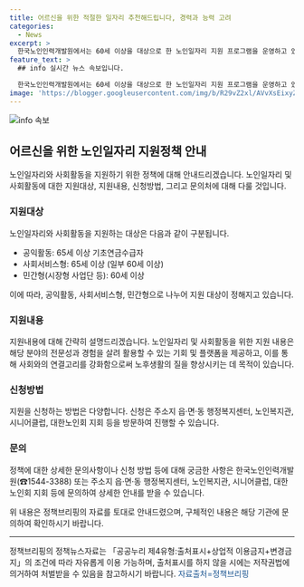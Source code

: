 ```yaml
---
title: 어르신을 위한 적절한 일자리 추천해드립니다, 경력과 능력 고려
categories:
  - News
excerpt: >
  한국노인인력개발원에서는 60세 이상을 대상으로 한 노인일자리 지원 프로그램을 운영하고 있습니다. 공익활동, 사회서비스형, 민간형 등 다양한 형태의 일자리가 제공되며, 지원을 원하는 노인들은 해당 행정복지센터, 노인복지관, 시니어클럽 등을 방문하여 신청할 수 있습니다. 도움이 필요한 노인들을 위한 이 사업은 노인들의 자립과 삶의 질 향상을 위한 소중한 정책이니, 자세한 내용은 한국노인인력개발원으로 문의해보시기를 권장합니다. 
feature_text: >
  ## info 실시간 뉴스 속보입니다.

  한국노인인력개발원에서는 60세 이상을 대상으로 한 노인일자리 지원 프로그램을 운영하고 있습니다. 공익활동, 사회서비스형, 민간형 등 다양한 형태의 일자리가 제공되며, 지원을 원하는 노인들은 해당 행정복지센터, 노인복지관, 시니어클럽 등을 방문하여 신청할 수 있습니다. 도움이 필요한 노인들을 위한 이 사업은 노인들의 자립과 삶의 질 향상을 위한 소중한 정책이니, 자세한 내용은 한국노인인력개발원으로 문의해보시기를 권장합니다. 
image: 'https://blogger.googleusercontent.com/img/b/R29vZ2xl/AVvXsEixyZcFfHzMRdzZMjFBmAUKJYCLCGyLL1o632UiGVXcaFdKo_bkvkuCioo0uUKlGfBVcT3P84aROyZIXSBEx3Aw5nCQ3pTgDom1WDC4m8eifvWiAmWEEVb4x6G_l8C0QH225ldMjyaFvpxGEBGNO37VmDTDMHGhJPq73UglMfDca1-0aw/s1600/blogspot.png'
---
```


<p><img src="https://blogger.googleusercontent.com/img/b/R29vZ2xl/AVvXsEixyZcFfHzMRdzZMjFBmAUKJYCLCGyLL1o632UiGVXcaFdKo_bkvkuCioo0uUKlGfBVcT3P84aROyZIXSBEx3Aw5nCQ3pTgDom1WDC4m8eifvWiAmWEEVb4x6G_l8C0QH225ldMjyaFvpxGEBGNO37VmDTDMHGhJPq73UglMfDca1-0aw/s1600/blogspot.png" alt="info 속보" /></p>

<h2 data-ke-size="size26">어르신을 위한 노인일자리 지원정책 안내</h2>

<p data-ke-size="size16">노인일자리와 사회활동을 지원하기 위한 정책에 대해 안내드리겠습니다. 노인일자리 및 사회활동에 대한 지원대상, 지원내용, 신청방법, 그리고 문의처에 대해 다룰 것입니다.</p>

<h3>지원대상</h3>

<p data-ke-size="size16">노인일자리와 사회활동을 지원하는 대상은 다음과 같이 구분됩니다.</p>

<ul>
    <li>공익활동: 65세 이상 기초연금수급자</li>
    <li>사회서비스형: 65세 이상 (일부 60세 이상)</li>
    <li>민간형(시장형 사업단 등): 60세 이상</li>
</ul>

<p data-ke-size="size16">이에 따라, 공익활동, 사회서비스형, 민간형으로 나누어 지원 대상이 정해지고 있습니다.</p>

<h3>지원내용</h3>

<p data-ke-size="size16">지원내용에 대해 간략히 설명드리겠습니다. 노인일자리 및 사회활동을 위한 지원 내용은 해당 분야의 전문성과 경험을 살려 활용할 수 있는 기회 및 플랫폼을 제공하고, 이를 통해 사회와의 연결고리를 강화함으로써 노후생활의 질을 향상시키는 데 목적이 있습니다.</p>

<h3>신청방법</h3>

<p data-ke-size="size16">지원을 신청하는 방법은 다양합니다. 신청은 주소지 읍·면·동 행정복지센터, 노인복지관, 시니어클럽, 대한노인회 지회 등을 방문하여 진행할 수 있습니다.</p>

<h3>문의</h3>

<p data-ke-size="size16">정책에 대한 상세한 문의사항이나 신청 방법 등에 대해 궁금한 사항은 한국노인인력개발원(☎1544-3388) 또는 주소지 읍·면·동 행정복지센터, 노인복지관, 시니어클럽, 대한노인회 지회 등에 문의하여 상세한 안내를 받을 수 있습니다.</p>

<p data-ke-size="size16">위 내용은 정책브리핑의 자료를 토대로 안내드렸으며, 구체적인 내용은 해당 기관에 문의하여 확인하시기 바랍니다.</p>

<hr>

<p data-ke-size="size16">정책브리핑의 정책뉴스자료는 「공공누리 제4유형:출처표시+상업적 이용금지+변경금지」의 조건에 따라 자유롭게 이용 가능하며, 출처표시를 하지 않을 시에는 저작권법에 의거하여 처벌받을 수 있음을 참고하시기 바랍니다. <span style="color: #1a5490;">자료출처=정책브리핑</span></p>

